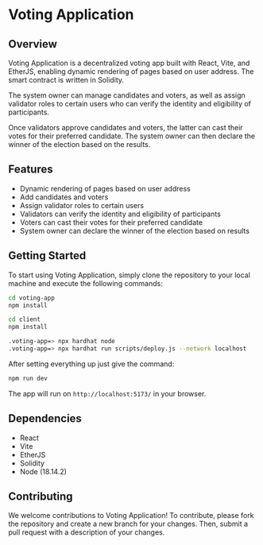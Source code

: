 # Voting Application

## Overview

Voting Application is a decentralized voting app built with React, Vite, and EtherJS, enabling dynamic rendering of pages based on user address. The smart contract is written in Solidity.

The system owner can manage candidates and voters, as well as assign validator roles to certain users who can verify the identity and eligibility of participants.

Once validators approve candidates and voters, the latter can cast their votes for their preferred candidate. The system owner can then declare the winner of the election based on the results.

## Features

- Dynamic rendering of pages based on user address
- Add candidates and voters
- Assign validator roles to certain users
- Validators can verify the identity and eligibility of participants
- Voters can cast their votes for their preferred candidate
- System owner can declare the winner of the election based on results

## Getting Started

To start using Voting Application, simply clone the repository to your local machine and execute the following commands:

```bash
cd voting-app
npm install

cd client
npm install
```

```bash
.voting-app=> npx hardhat node
.voting-app=> npx hardhat run scripts/deploy.js --network localhost
```

After setting everything up just give the command:

```bash
npm run dev
```

The app will run on `http://localhost:5173/` in your browser.

## Dependencies

- React
- Vite
- EtherJS
- Solidity
- Node (18.14.2)

## Contributing

We welcome contributions to Voting Application! To contribute, please fork the repository and create a new branch for your changes. Then, submit a pull request with a description of your changes.

